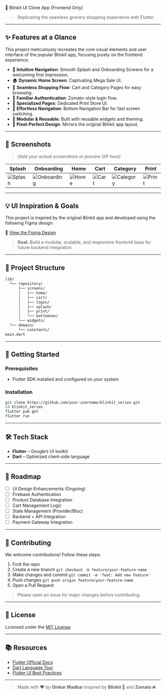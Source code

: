🚀 Blinkit UI Clone App (Frontend Only)

> Replicating the seamless grocery shopping experience with Flutter.

---

## ✨ Features at a Glance

This project meticulously recreates the core visual elements and user interface of the popular Blinkit app, focusing purely on the frontend experience.

- 📱 **Intuitive Navigation**: Smooth Splash and Onboarding Screens for a welcoming first impression.
- 🏠 **Dynamic Home Screen**: Captivating Mega Sale UI.
- 🛒 **Seamless Shopping Flow**: Cart and Category Pages for easy browsing.
- 🔐 **Familiar Authentication**: Zomato-style login flow.
- 📂 **Specialized Pages**: Dedicated Print Store UI.
- 📌 **Effortless Navigation**: Bottom Navigation Bar for fast screen switching.
- 🎨 **Modular & Reusable**: Built with reusable widgets and theming.
- 📐 **Pixel-Perfect Design**: Mirrors the original Blinkit app layout.

---

## 📸 Screenshots

> *(Add your actual screenshots or preview GIF here)*

| Splash | Onboarding | Home | Cart | Category | Print |
|--------|------------|------|------|----------|-------|
| ![Splash](screens/splash.png) | ![Onboarding](screens/onboarding.png) | ![Home](screens/home.png) | ![Cart](screens/cart.png) | ![Category](screens/category.png) | ![Print](screens/print.png) |

---

## 💡 UI Inspiration & Goals

This project is inspired by the original Blinkit app and developed using the following Figma design:

🔗 [View the Figma Design](https://www.figma.com/design/TEkJ26SFyAQpba9kHuJozb/Untitled?node-id=0-1&t=GNxrKYCkV9U1iDMt-1)

> **Goal:** Build a modular, scalable, and responsive frontend base for future backend integration.

---

## 📂 Project Structure

```bash
lib/
  └── repository/
      ├── screens/
      │   ├── home/
      │   ├── cart/
      │   ├── login/
      │   ├── splash/
      │   ├── print/
      │   └── bottomnav/
      └── widgets/
  └── domain/
      └── constants/
main.dart
````

---

## 🚀 Getting Started

### Prerequisites

* Flutter SDK installed and configured on your system

### Installation

```bash
git clone https://github.com/your-username/blinkit_series.git
cd blinkit_series
flutter pub get
flutter run
```

---

## 🛠️ Tech Stack

* **Flutter** – Google’s UI toolkit
* **Dart** – Optimized client-side language

---

## 🎯 Roadmap

* [ ] UI Design Enhancements (Ongoing)
* [ ] Firebase Authentication
* [ ] Product Database Integration
* [ ] Cart Management Logic
* [ ] State Management (Provider/Bloc)
* [ ] Backend + API Integration
* [ ] Payment Gateway Integration

---

## 🤝 Contributing

We welcome contributions!
Follow these steps:

1. Fork the repo
2. Create a new branch
   `git checkout -b feature/your-feature-name`
3. Make changes and commit
   `git commit -m 'feat: Add new feature'`
4. Push changes
   `git push origin feature/your-feature-name`
5. Open a Pull Request

> Please open an issue for major changes before contributing.

---

## 📄 License

Licensed under the [MIT License](LICENSE)

---

## 📚 Resources

* [Flutter Official Docs](https://flutter.dev/docs)
* [Dart Language Tour](https://dart.dev/guides/language/language-tour)
* [Flutter UI Best Practices](https://flutter.dev/docs/development/ui)

---

> Made with ❤️ by **Omkar Madkar**
> Inspired by **Blinkit 🥬** and **Zomato 🔥**
